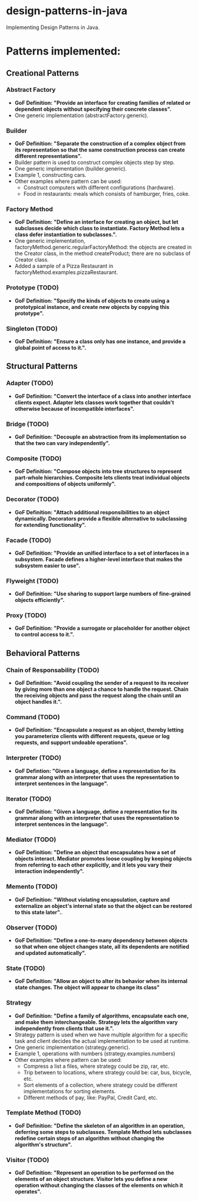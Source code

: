 # design-patterns-in-java

Implementing Design Patterns in Java.

# Patterns implemented:

## Creational Patterns

### Abstract Factory

- **GoF Definition: "Provide an interface for creating families of related or dependent objects without specifying their concrete classes".**
- One generic implementation (abstractFactory.generic).

### Builder

- **GoF Definition: "Separate the construction of a complex object from its representation so that the same construction process can create different representations".**
- Builder pattern is used to construct complex objects step by step.
- One generic implementation (builder.generic).
- Example 1, constructing cars.
- Other examples where pattern can be used:
    - Construct computers with different configurations (hardware).
    - Food in restaurants: meals which consists of hamburger, fries, coke. 
    
### Factory Method

- **GoF Definition: "Define an interface for creating an object, but let subclasses decide which class to instantiate. Factory Method lets a class defer instantiation to subclasses.".**    
- One generic implementation, factoryMethod.generic.regularFactoryMethod: the objects are created in the Creator class, in the method createProduct; there are no subclass of Creator class.
- Added a sample of a Pizza Restaurant in factoryMethod.examples.pizzaRestaurant.

### Prototype (TODO)

- **GoF Definition: "Specify the kinds of objects to create using a prototypical instance, and create new objects by copying this prototype".**

### Singleton (TODO)

- **GoF Definition: "Ensure a class only has one instance, and provide a global point of access to it.".**

## Structural Patterns

### Adapter (TODO)

- **GoF Definition: "Convert the interface of a class into another interface clients expect. Adapter lets classes work together that couldn't otherwise because of incompatible interfaces".**

### Bridge (TODO)

- **GoF Definition: "Decouple an abstraction from its implementation so that the two can vary independently".**

### Composite (TODO)

- **GoF Definition: "Compose objects into tree structures to represent part-whole hierarchies. Composite lets clients treat individual objects and compositions of objects uniformly".**

### Decorator (TODO)

- **GoF Definition: "Attach additional responsibilities to an object dynamically. Decorators provide a flexible alternative to subclassing for extending functionality".**

### Facade (TODO)

- **GoF Definition: "Provide an unified interface to a set of interfaces in a subsystem. Facade defines a higher-level interface that makes the subsystem easier to use".**

### Flyweight (TODO)

- **GoF Definition: "Use sharing to support large numbers of fine-grained objects efficiently".**

### Proxy (TODO)

- **GoF Definition: "Provide a surrogate or placeholder for another object to control access to it.".**

## Behavioral Patterns

### Chain of Responsability (TODO)

- **GoF Definition: "Avoid coupling the sender of a request to its receiver by giving more than one object a chance to handle the request. Chain the receiving objects and pass the request along the chain until an object handles it.".**

### Command (TODO)

- **GoF Definition: "Encapsulate a request as an object, thereby letting you parameterize clients with different requests, queue or log requests, and support undoable operations".**

### Interpreter (TODO)

- **GoF Defintion: "Given a language, define a representation for its grammar along with an interpreter that uses the representation to interpret sentences in the language".**

### Iterator (TODO)

- **GoF Definition: "Given a language, define a representation for its grammar along with an interpreter that uses the representation to interpret sentences in the language".**

### Mediator (TODO)

- **GoF Definition: "Define an object that encapsulates how a set of objects interact. Mediator promotes loose coupling by keeping objects from referring to each other explicitly, and it lets you vary their interaction independently".**

### Memento (TODO)

- **GoF Definition: "Without violating encapsulation, capture and externalize an object's internal state so that the object can be restored to this state later".**.

### Observer (TODO)

- **GoF Definition: "Define a one-to-many dependency between objects so that when one object changes state, all its dependents are notified and updated automatically".**

### State (TODO)

- **GoF Definition: "Allow an object to alter its behavior when its internal state changes. The object will appear to change its class"**

### Strategy

- **GoF Definition: "Define a family of algorithms, encapsulate each one, and make them interchangeable. Strategy lets the algorithm vary independently from clients that use it.".**
- Strategy pattern is used when we have multiple algorithm for a specific task and client decides the actual implementation to be used at runtime.
- One generic implementation (strategy.generic).
- Example 1, operations with numbers (strategy.examples.numbers)
- Other examples where pattern can be used:
    - Compress a list a files, where strategy could be zip, rar, etc.
    - Trip between to locations, where strategy could be: car, bus, bicycle, etc.
    - Sort elements of a collection, where strategy could be different implementations for sorting elements.
    - Different methods of pay, like: PayPal, Credit Card, etc.

### Template Method (TODO)

- **GoF Definition: "Define the skeleton of an algorithm in an operation, deferring some steps to subclasses. Template Method lets subclasses redefine certain steps of an algorithm without changing the algorithm's structure".**

### Visitor (TODO)

- **GoF Definition: "Represent an operation to be performed on the elements of an object structure. Visitor lets you define a new operation without changing the classes of the elements on which it operates".**



